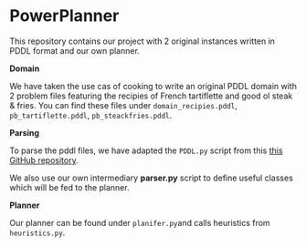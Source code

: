 # PowerPlanner

This repository contains our project with 2 original instances written in PDDL format and our own planner.

__Domain__

We have taken the use cas of cooking to write an original PDDL domain with 2 problem files featuring the recipies of French tartiflette and good ol steak & fries. You can find these files under `domain_recipies.pddl`, `pb_tartiflette.pddl`, `pb_steackfries.pddl`. 

__Parsing__

To parse the pddl files, we have adapted the `PDDL.py` script from this [this GitHub repository](https://github.com/pucrs-automated-planning/pddl-parser).

We also use our own intermediary __parser.py__ script to define useful classes which will be fed to the planner.

__Planner__

Our planner can be found under `planifer.py`and calls heuristics from `heuristics.py`.
